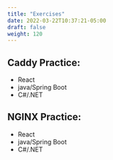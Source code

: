 ```yaml
---
title: "Exercises"
date: 2022-03-22T10:37:21-05:00
draft: false
weight: 120
---
```


## Caddy Practice:

- React
- java/Spring Boot
- C#/.NET

## NGINX Practice:

- React
- java/Spring Boot
- C#/.NET